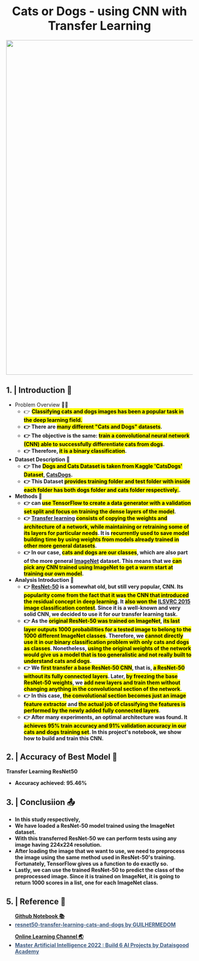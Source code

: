 <b><h1><center><font size="6">Cats or Dogs - using CNN with Transfer Learning</font></center></h1></b>
<center><img src="https://www.theladders.com/wp-content/uploads/dog-cat-190709-1000x563.jpg" width="900"></img></center>

## <b>1. | Introduction</b> 👋
  * Problem Overview 👨‍💻 </br>
    * 👉 <mark><b>Classifying cats and dogs images has been <mark><b>a popular task in the deep learning field</b></mark>. 
    * 👉 There are <mark><b>many different "Cats and Dogs" datasets</b></mark>.
    * 👉 The objective is the same: <mark><b>train a convolutional neural network (CNN) able to successfully differentiate cats from dogs</b></mark>.
    * 👉 Therefore, <mark><b>it is a binary classification</b></mark>.
  * Dataset Description 🤔 </br>
    * 👉 The <mark><b>Dogs and Cats Dataset is taken from Kaggle 'CatsDogs' Dataset</b></mark>, <a href="https://www.kaggle.com/datasets/sanjoybijoy/catsanddogs">CatsDogs</a>. 
    * 👉 This Dataset <mark><b>provides training folder and test folder with inside each folder has both dogs folder and cats folder respectively.</b></mark>.
  * Methods 🧾 </br>
    * 👉 can <mark><b>use TensorFlow to create a data generator with a validation set split and focus on training the dense layers of the model</b></mark>.
    * 👉 <a href="https://en.wikipedia.org/wiki/Transfer_learning">Transfer learning</a> <mark><b>consists of copying the weights and architecture of a network, while maintaining or retraining some of its layers for particular needs</b></mark>. It is <mark><b>recurrently used to save model building time by using weights from models already trained in other more general datasets</b></mark>. 
    * 👉 In our case, <mark><b>cats and dogs are our classes</b></mark>, which are also part of the more general <a href="https://www.image-net.org/">ImageNet</a> dataset. This means that we <mark><b>can pick any CNN trained using ImageNet to get a warm start at training our own model</b></mark>.
  * Analysis Introduction 🔎 </br>
    * 👉 <a href="https://en.wikipedia.org/wiki/Residual_neural_network">ResNet-50</a> is a somewhat old, but still very popular, CNN. Its <mark><b>popularity come from the fact that it was the CNN that introduced the residual concept in deep learning</mark></b>. It <mark><b>also won the</mark></b> <a href="https://towardsdatascience.com/review-resnet-winner-of-ilsvrc-2015-image-classification-localization-detection-e39402bfa5d8">ILSVRC 2015</a> <mark><b>image classification contest</mark></b>. Since it is a well-known and very solid CNN, we decided to use it for our transfer learning task.
    * 👉 As the <mark><b>original ResNet-50 was trained on ImageNet</mark></b>, <mark><b>its last layer outputs 1000 probabilities for a tested image to belong to the 1000 different ImageNet classes</mark></b>. Therefore, we <mark><b>cannot directly use it in our binary classification problem with only cats and dogs as classes</mark></b>. Nonetheless, <mark><b>using the original weights of the network would give us a model that is too generalistic and not really built to understand cats and dogs</mark></b>.
    * 👉 We <mark><b>first transfer a base ResNet-50 CNN</mark></b>, that is, <mark><b>a ResNet-50 without its fully connected layers</mark></b>. Later, <mark><b>by freezing the base ResNet-50 weights</mark></b>, we <mark><b>add new layers and train them without changing anything in the convolutional section of the network</mark></b>. 
    * 👉 In this case, <mark><b>the convolutional section becomes just an image feature extractor</mark></b> and <mark><b>the actual job of classifying the features is performed by the newly added fully connected layers</mark></b>.
    * 👉 After many experiments, an optimal architecture was found. It <mark><b>achieves 95% train accuracy and 91% validation accuracy in our cats and dogs training set</mark></b>. In this project's notebook, we show how to build and train this CNN.

## <b>2. | Accuracy of Best Model</b> 🧪
Transfer Learning ResNet50
- Accuracy achieved: 95.46%

## <b>3. | Conclusiion </b> 📤
- In this study respectively,
- We have loaded a ResNet-50 model trained using the ImageNet dataset. 
- With this transferred ResNet-50 we can perform tests using any image having 224x224 resolution.
- After loading the image that we want to use, we need to preprocess the image using the same method used in ResNet-50's training. Fortunately, TensorFlow gives us a function to do exactly so.
- Lastly, we can use the trained ResNet-50 to predict the class of the preprocessed image. Since it is trained on ImageNet, it is going to return 1000 scores in a list, one for each ImageNet class.

## <b>5. | Reference</b> 🔗
<ul><b><u>Github Notebook 📚</u></b>
        <li><a style="color: #3D5A80" href="https://github.com/guilhermedom/resnet50-transfer-learning-cats-and-dogs">resnet50-transfer-learning-cats-and-dogs
 by GUILHERMEDOM</a></li>
</ul>

<ul><b><u>Online Learning Channel 🌏</u></b>
        <li><a style="color: #3D5A80" href="https://www.udemy.com/course/artificial-intelligence-in-python-/learn/lecture/26598012#overview">Master Artificial Intelligence 2022 : Build 6 AI Projects by Dataisgood Academy</a></li>   
</ul>
